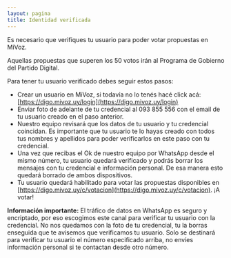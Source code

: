 ```yaml
---
layout: pagina
title: Identidad verificada
---
```


Es necesario que verifiques tu usuario para poder votar propuestas en MiVoz.

Aquellas propuestas que superen los 50 votos irán al Programa de Gobierno del Partido Digital.

Para tener tu usuario verificado debes seguir estos pasos:
 - Crear un usuario en MiVoz, si todavía no lo tenés hacé click acá: [https://digo.mivoz.uy/login](https://digo.mivoz.uy/login)
 - Enviar foto de adelante de tu credencial al 093 855 556 con el email de tu usuario creado en el paso anterior.
 - Nuestro equipo revisará que los datos de tu usuario y tu credencial coincidan. Es importante que tu usuario te lo hayas creado con todos tus nombres y apellidos para poder verificarlos en este paso con tu credencial.
 - Una vez que recibas el Ok de nuestro equipo por WhatsApp desde el mismo número, tu usuario quedará verificado y podrás borrar los mensajes con tu credencial e información personal. De esa manera esto quedará borrado de ambos dispositivos.
 - Tu usuario quedará habilitado para votar las propuestas disponibles en [https://digo.mivoz.uy/c/votacion](https://digo.mivoz.uy/c/votacion). ¡A votar!

**Información importante:**
El tráfico de datos en WhatsApp es seguro y encriptado, por eso escogimos este canal para verificar tu usuario con la credencial. No nos quedamos con la foto de tu credencial, tu la borras enseguida que te avisemos que verificamos tu usuario. Solo se destinará para verificar tu usuario el número especificado arriba, no envíes información personal si te contactan desde otro número.
